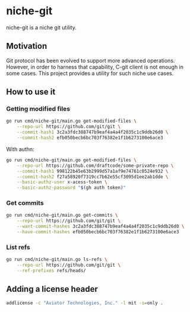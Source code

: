 # niche-git

niche-git is a niche git utility.

## Motivation

Git protocol has been evolved to support more advanced operations. However, in
order to harness that capability, C-git client is not enough in some cases. This
project provides a utility for such niche use cases.

## How to use it

### Getting modified files

```bash
go run cmd/niche-git/main.go get-modified-files \
    --repo-url https://github.com/git/git \
    --commit-hash1 3c2a3fdc388747b9eaf4a4a4f2035c1c9ddb26d0 \
    --commit-hash2 efb050becb6bc703f76382e1f1b6273100e6ace3
```

With authn:

```bash
go run cmd/niche-git/main.go get-modified-files \
    --repo-url https://github.com/draftcode/some-private-repo \
    --commit-hash1 998122b45e63b2999d57a1af9e74761c0524e932 \
    --commit-hash2 f27a58920f7319cc7b62e55cf3095d1ee2ab1dde \
    --basic-authz-user x-acess-token \
    --basic-authz-password "$(gh auth token)"
```

### Get commits

```bash
go run cmd/niche-git/main.go get-commits \
    --repo-url https://github.com/git/git \
    --want-commit-hashes 3c2a3fdc388747b9eaf4a4a4f2035c1c9ddb26d0 \
    --have-commit-hashes efb050becb6bc703f76382e1f1b6273100e6ace3
```

### List refs

```bash
go run cmd/niche-git/main.go ls-refs \
    --repo-url https://github.com/git/git \
    --ref-prefixes refs/heads/
```

## Adding a license header

```bash
addlicense -c "Aviator Technologies, Inc." -l mit -s=only .
```
